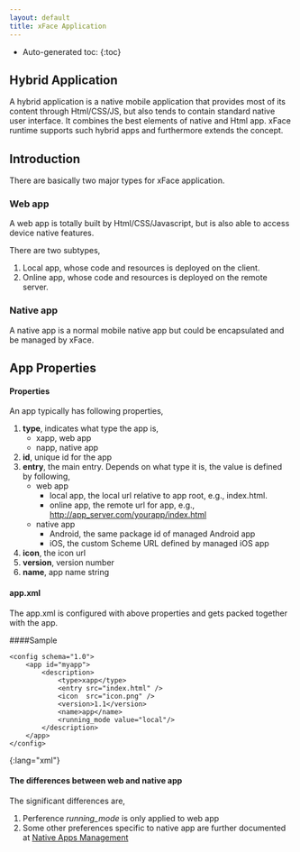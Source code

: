 ```yaml
---
layout: default
title: xFace Application
---
```


* Auto-generated toc:
{:toc}

## Hybrid Application
A hybrid application is a native mobile application that provides most of its content through Html/CSS/JS, but also tends to contain standard native user interface. It combines the best elements of native and Html app. xFace runtime supports such hybrid apps and furthermore extends the concept.

## Introduction
There are basically two major types for xFace application.

### Web app
A web app is totally built by Html/CSS/Javascript, but is also able to access device native features.

There are two subtypes,

1. Local app, whose code and resources is deployed on the client.
2. Online app, whose code and resources is deployed on the remote server.

### Native app

A native app is a normal mobile native app but could be encapsulated and be managed by xFace.

## App Properties

#### Properties

An app typically has following properties,

1. **type**, indicates what type the app is,
   * xapp, web app
   * napp, native app
2. **id**, unique id for the app
3. **entry**, the main entry. Depends on what type it is, the value is defined by following,
   * web app
      + local app, the local url relative to app root, e.g., index.html.
      + online app, the remote url for app, e.g., http://app_server.com/yourapp/index.html
   * native app
      + Android, the same package id of managed Android app
      + iOS, the custom Scheme URL defined by managed iOS app
4. **icon**, the icon url
5. **version**, version number
6. **name**, app name string


#### app.xml
The app.xml is configured with above properties and gets packed together with the app.

####Sample

    <config schema="1.0">
        <app id="myapp">
            <description>
                <type>xapp</type>
                <entry src="index.html" />
                <icon  src="icon.png" />
                <version>1.1</version>
                <name>app</name>
                <running_mode value="local"/>
            </description>
        </app>
    </config>
{:lang="xml"}

#### The differences between web and native app
The significant differences are,

1. Perference *running_mode* is only applied to web app
2. Some other preferences specific to native app are further documented at [Native Apps Management](www.polyvi.net:8012/doc/guide/xface/ams/native_apps_management.md)
